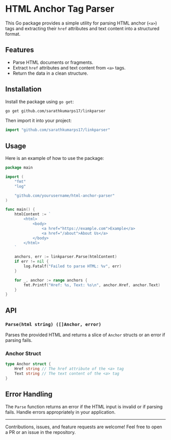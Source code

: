 # HTML Anchor Tag Parser

This Go package provides a simple utility for parsing HTML anchor (`<a>`) tags and extracting their `href` attributes and text content into a structured format.

## Features

- Parse HTML documents or fragments.
- Extract `href` attributes and text content from `<a>` tags.
- Return the data in a clean structure.

## Installation

Install the package using `go get`:

```bash
go get github.com/sarathkumarps17/linkparser
```

Then import it into your project:

```go
import "github.com/sarathkumarps17/linkparser"
```

## Usage

Here is an example of how to use the package:

```go
package main

import (
	"fmt"
	"log"

	"github.com/yourusername/html-anchor-parser"
)

func main() {
	htmlContent := `
		<html>
			<body>
				<a href="https://example.com">Example</a>
				<a href="/about">About Us</a>
			</body>
		</html>
	`

	anchors, err := linkparser.Parse(htmlContent)
	if err != nil {
		log.Fatalf("Failed to parse HTML: %v", err)
	}

	for _, anchor := range anchors {
		fmt.Printf("Href: %s, Text: %s\n", anchor.Href, anchor.Text)
	}
}
```

## API

### `Parse(html string) ([]Anchor, error)`

Parses the provided HTML and returns a slice of `Anchor` structs or an error if parsing fails.

### Anchor Struct

```go
type Anchor struct {
	Href string // The href attribute of the <a> tag
	Text string // The text content of the <a> tag
}
```

## Error Handling

The `Parse` function returns an error if the HTML input is invalid or if parsing fails. Handle errors appropriately in your application.

---

Contributions, issues, and feature requests are welcome! Feel free to open a PR or an issue in the repository.
